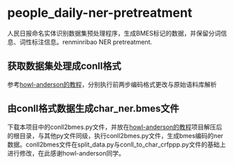 # people_daily-ner-pretreatment
人民日报命名实体识别数据集预处理程序，生成BMES标记的数据，并保留分词信息、词性标注信息。renminribao NER pretreatment.

## 获取数据集处理成conll格式
参考[howl-anderson的教程](https://github.com/howl-anderson/tools_for_corpus_of_people_daily)，分别执行前两步编码格式更改与原始语料库解析

## 由conll格式数据生成char_ner.bmes文件
下载本项目中的conll2bmes.py文件，并放在[howl-anderson的教程](https://github.com/howl-anderson/tools_for_corpus_of_people_daily)项目解压后的根目录，与其他py文件同级，执行conll2bmes.py文件，生成bmes编码的ner数据。conll2bmes文件在split_data.py与conll_to_char_crfppp.py文件的基础上进行修改，在此感谢howl-anderson同学。

